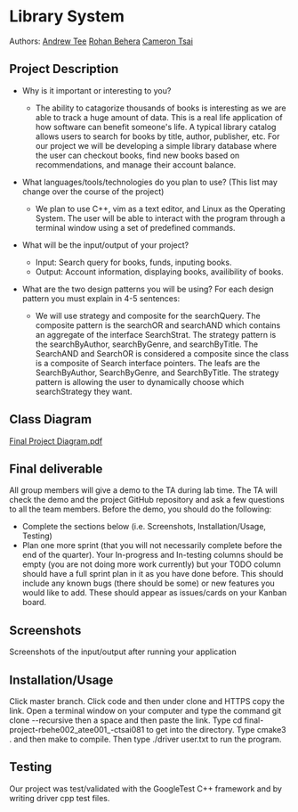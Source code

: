 
# Library System 
  Authors: 
  [Andrew Tee](https://github.com/atee001) [Rohan Behera](https://github.com/rohanbehera03) [Cameron Tsai](https://github.com/CJT578078)
   
## Project Description
  * Why is it important or interesting to you?
    * The ability to catagorize thousands of books is interesting as we are able to track a huge amount of data. This is a real life application of how software can benefit someone's life. A typical library catalog allows users to search for books by title, author, publisher, etc. For our project we will be developing a simple library database where the user can checkout books, find new books based on recommendations, and manage their account balance. 
  
  * What languages/tools/technologies do you plan to use? (This list may change over the course of the project)
    * We plan to use C++, vim as a text editor, and Linux as the Operating System. The user will be able to interact with the program through a terminal window using a set of predefined commands.
    
  * What will be the input/output of your project?
    * Input: Search query for books, funds, inputing books. 
    * Output: Account information, displaying books, availibility of books.
  
  * What are the two design patterns you will be using? For each design pattern you must explain in 4-5 sentences:
    * We will use strategy and composite for the searchQuery. The composite pattern is the searchOR and searchAND which contains an aggregate of the interface SearchStrat. The strategy pattern is the searchByAuthor, searchByGenre, and searchByTitle. The SearchAND and SearchOR is considered a composite since the class is a composite of Search interface pointers. The leafs are the SearchByAuthor, SearchByGenre, and SearchByTitle. The strategy pattern is allowing the user to dynamically choose which searchStrategy they want. 

## Class Diagram
[Final Project Diagram.pdf](https://github.com/cs100/final-project-rbehe002_atee001_-ctsai081/files/6574695/Final.Project.Diagram.pdf)
 
  ## Final deliverable
  All group members will give a demo to the TA during lab time. The TA will check the demo and the project GitHub repository and ask a few questions to all the team members. 
  Before the demo, you should do the following:
  * Complete the sections below (i.e. Screenshots, Installation/Usage, Testing)
  * Plan one more sprint (that you will not necessarily complete before the end of the quarter). Your In-progress and In-testing columns should be empty (you are not doing more work currently) but your TODO column should have a full sprint plan in it as you have done before. This should include any known bugs (there should be some) or new features you would like to add. These should appear as issues/cards on your Kanban board. 
 
 ## Screenshots
  Screenshots of the input/output after running your application
 ## Installation/Usage
  Click master branch. Click code and then under clone and HTTPS copy the link. Open a terminal window on your computer and type the command git clone --recursive then a space and then paste the link. Type cd final-project-rbehe002_atee001_-ctsai081 to get into the directory. Type cmake3 . and then make to compile. Then type ./driver user.txt to run the program.

 ## Testing
  Our project was test/validated with the GoogleTest C++ framework and by writing driver cpp test files.
 
